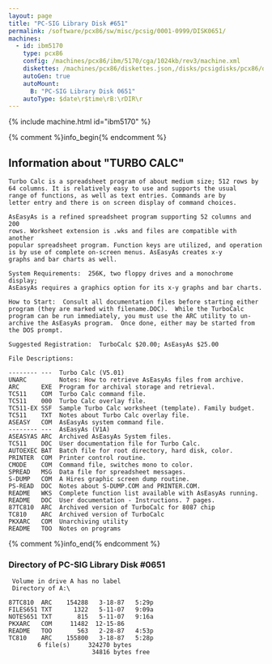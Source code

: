 ```yaml
---
layout: page
title: "PC-SIG Library Disk #651"
permalink: /software/pcx86/sw/misc/pcsig/0001-0999/DISK0651/
machines:
  - id: ibm5170
    type: pcx86
    config: /machines/pcx86/ibm/5170/cga/1024kb/rev3/machine.xml
    diskettes: /machines/pcx86/diskettes.json,/disks/pcsigdisks/pcx86/diskettes.json
    autoGen: true
    autoMount:
      B: "PC-SIG Library Disk 0651"
    autoType: $date\r$time\rB:\rDIR\r
---
```


{% include machine.html id="ibm5170" %}

{% comment %}info_begin{% endcomment %}

## Information about "TURBO CALC"

    Turbo Calc is a spreadsheet program of about medium size; 512 rows by
    64 columns. It is relatively easy to use and supports the usual
    range of functions, as well as text entries. Commands are by
    letter entry and there is on screen display of command choices.
    
    AsEasyAs is a refined spreadsheet program supporting 52 columns and 200
    rows. Worksheet extension is .wks and files are compatible with another
    popular spreadsheet program. Function keys are utilized, and operation
    is by use of complete on-screen menus. AsEasyAs creates x-y
    graphs and bar charts as well.
    
    System Requirements:  256K, two floppy drives and a monochrome display;
    AsEasyAs requires a graphics option for its x-y graphs and bar charts.
    
    How to Start:  Consult all documentation files before starting either
    program (they are marked with filename.DOC).  While the TurboCalc
    program can be run immediately, you must use the ARC utility to un-
    archive the AsEasyAs program.  Once done, either may be started from
    the DOS prompt.
    
    Suggested Registration:  TurboCalc $20.00; AsEasyAs $25.00
    
    File Descriptions:
    
    -------- ---  Turbo Calc (V5.01)
    UNARC         Notes: How to retrieve AsEasyAs files from archive.
    ARC      EXE  Program for archival storage and retrieval.
    TC511    COM  Turbo Calc command file.
    TC511    000  Turbo Calc overlay file.
    TC511-EX SSF  Sample Turbo Calc worksheet (template). Family budget.
    TC511    TXT  Notes about Turbo Calc overlay file.
    ASEASY   COM  AsEasyAs system command file.
    -------- ---  AsEasyAs (V1A)
    ASEASYAS ARC  Archived AsEasyAs System files.
    TC511    DOC  User documentation file for Turbo Calc.
    AUTOEXEC BAT  Batch file for root directory, hard disk, color.
    PRINTER  COM  Printer control routine.
    CMODE    COM  Command file, switches mono to color.
    SPREAD   MSG  Data file for spreadsheet messages.
    S-DUMP   COM  A Hires graphic screen dump routine.
    PS-READ  DOC  Notes about S-DUMP.COM and PRINTER.COM.
    README   WKS  Complete function list available with AsEasyAs running.
    README   DOC  User documentation - Instructions. 7 pages.
    87TC810  ARC  Archived version of TurboCalc for 8087 chip
    TC810    ARC  Archived version of TurboCalc
    PKXARC   COM  Unarchiving utility
    README   TOO  Notes on programs
{% comment %}info_end{% endcomment %}


### Directory of PC-SIG Library Disk #0651

     Volume in drive A has no label
     Directory of A:\

    87TC810  ARC    154288   3-18-87   5:29p
    FILES651 TXT      1322   5-11-07   9:09a
    NOTES651 TXT       815   5-11-07   9:16a
    PKXARC   COM     11482  12-15-86
    README   TOO       563   2-28-87   4:53p
    TC810    ARC    155800   3-18-87   5:28p
            6 file(s)     324270 bytes
                           34816 bytes free
